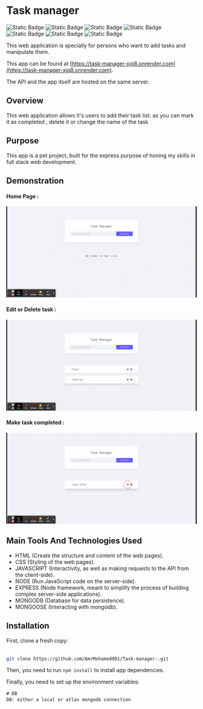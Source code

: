 # Task manager

![Static Badge](https://img.shields.io/badge/Language-JavaScript-yellow)
![Static Badge](https://img.shields.io/badge/18.13.0-Node.Js-green)
![Static Badge](https://img.shields.io/badge/4.18.2-Express.Js-blue)
![Static Badge](https://img.shields.io/badge/DB-MongoDB-green)
![Static Badge](https://img.shields.io/badge/7.4.0-mongoose-green)
![Static Badge](https://img.shields.io/badge/3.0.1-nodemon-red)
![Static Badge](https://img.shields.io/badge/16.3.1-dotenv-red)

This web application is specially for persons who want to add tasks and manipulate them.

This app can be found at [https://task-manager-xjq8.onrender.com](https://task-manager-xjq8.onrender.com).

The API and the app itself are hosted on the same server.

## Overview

This web application allows it's users to add their task list.
as you can mark it as completed , delete it or change the name of the task

## Purpose

This app is a pet project, built for the express purpose of honing my skills in full stack web development.

## Demonstration

#### Home Page :

![Home](https://github.com/AmrMohamed001/Task-manager-/blob/master/screenshots/Task%20Manager3.gif )

#### Edit or Delete task :

![Home](https://github.com/AmrMohamed001/Task-manager-/blob/master/screenshots/Task%20Manager2.gif )

#### Make task completed :

![Home](https://github.com/AmrMohamed001/Task-manager-/blob/master/screenshots/Task%20Manager1.gif )

## Main Tools And Technologies Used

- HTML (Create the structure and content of the web pages).
- CSS (Styling of the web pages).
- JAVASCRIPT (Interactivity, as well as making requests to the API from the client-side).
- NODE (Run JavaScript code on the server-side).
- EXPRESS (Node framework, meant to simplify the process of building complex server-side applications).
- MONGODB (Database for data persistence).
- MONGOOSE (Interacting with mongodb).

## Installation

First, clone a fresh copy:

```Bash

git clone https://github.com/AmrMohamed001/Task-manager-.git

```

Then, you need to run `npm install` to install app dependencies.

Finally, you need to set up the environment variables:

``` env
# DB
DB: either a local or atlas mongodb connection

